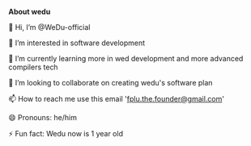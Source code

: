 **About wedu**

👋 Hi, I’m @WeDu-official

👀 I’m interested in software development

🌱 I’m currently learning more in wed development and more advanced compilers tech

💞️ I’m looking to collaborate on creating wedu's software plan

📫 How to reach me use this email 'fplu.the.founder@gmail.com'

😄 Pronouns: he/him

⚡ Fun fact: Wedu now is 1 year old

<!---
WeDu-official/WeDu-official is a ✨ special ✨ repository because its `README.md` (this file) appears on your GitHub profile.
You can click the Preview link to take a look at your changes.
--->
